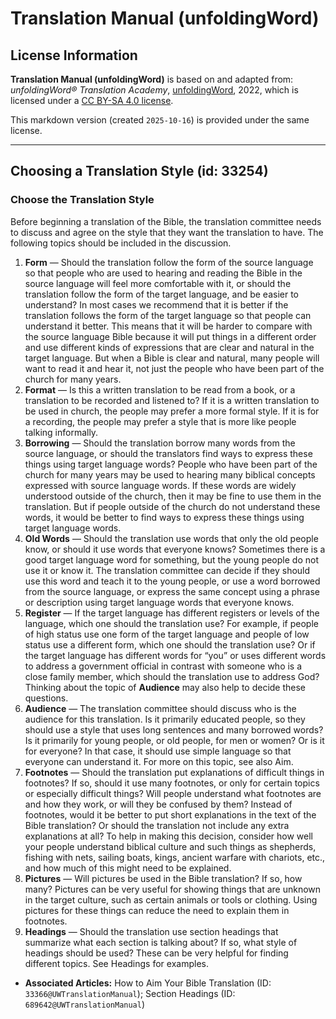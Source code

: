 # Translation Manual (unfoldingWord)

## License Information

**Translation Manual (unfoldingWord)** is based on and adapted from: _unfoldingWord® Translation Academy_, [unfoldingWord](https://unfoldingword.org/utw), 2022, which is licensed under a [CC BY-SA 4.0 license](https://creativecommons.org/licenses/by-sa/4.0/legalcode.en).

This markdown version (created `2025-10-16`) is provided under the same license.



--------------------------------

## Choosing a Translation Style (id: 33254)

### Choose the Translation Style

Before beginning a translation of the Bible, the translation committee needs to discuss and agree on the style that they want the translation to have. The following topics should be included in the discussion.

1. **Form** — Should the translation follow the form of the source language so that people who are used to hearing and reading the Bible in the source language will feel more comfortable with it, or should the translation follow the form of the target language, and be easier to understand? In most cases we recommend that it is better if the translation follows the form of the target language so that people can understand it better. This means that it will be harder to compare with the source language Bible because it will put things in a different order and use different kinds of expressions that are clear and natural in the target language. But when a Bible is clear and natural, many people will want to read it and hear it, not just the people who have been part of the church for many years.
2. **Format** — Is this a written translation to be read from a book, or a translation to be recorded and listened to? If it is a written translation to be used in church, the people may prefer a more formal style. If it is for a recording, the people may prefer a style that is more like people talking informally.
3. **Borrowing** — Should the translation borrow many words from the source language, or should the translators find ways to express these things using target language words? People who have been part of the church for many years may be used to hearing many biblical concepts expressed with source language words. If these words are widely understood outside of the church, then it may be fine to use them in the translation. But if people outside of the church do not understand these words, it would be better to find ways to express these things using target language words.
4. **Old Words** — Should the translation use words that only the old people know, or should it use words that everyone knows? Sometimes there is a good target language word for something, but the young people do not use it or know it. The translation committee can decide if they should use this word and teach it to the young people, or use a word borrowed from the source language, or express the same concept using a phrase or description using target language words that everyone knows.
5. **Register** — If the target language has different registers or levels of the language, which one should the translation use? For example, if people of high status use one form of the target language and people of low status use a different form, which one should the translation use? Or if the target language has different words for “you” or uses different words to address a government official in contrast with someone who is a close family member, which should the translation use to address God? Thinking about the topic of **Audience** may also help to decide these questions.
6. **Audience** — The translation committee should discuss who is the audience for this translation. Is it primarily educated people, so they should use a style that uses long sentences and many borrowed words? Is it primarily for young people, or old people, for men or women? Or is it for everyone? In that case, it should use simple language so that everyone can understand it. For more on this topic, see also Aim.
7. **Footnotes** — Should the translation put explanations of difficult things in footnotes? If so, should it use many footnotes, or only for certain topics or especially difficult things? Will people understand what footnotes are and how they work, or will they be confused by them? Instead of footnotes, would it be better to put short explanations in the text of the Bible translation? Or should the translation not include any extra explanations at all? To help in making this decision, consider how well your people understand biblical culture and such things as shepherds, fishing with nets, sailing boats, kings, ancient warfare with chariots, etc., and how much of this might need to be explained.
8. **Pictures** — Will pictures be used in the Bible translation? If so, how many? Pictures can be very useful for showing things that are unknown in the target culture, such as certain animals or tools or clothing. Using pictures for these things can reduce the need to explain them in footnotes.
9. **Headings** — Should the translation use section headings that summarize what each section is talking about? If so, what style of headings should be used? These can be very helpful for finding different topics. See Headings for examples.

* **Associated Articles:** How to Aim Your Bible Translation (ID: `33366@UWTranslationManual`); Section Headings (ID: `689642@UWTranslationManual`)

